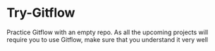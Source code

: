 # Try-Gitflow
Practice Gitflow with an empty repo. As all the upcoming projects will require you to use Gitflow, make sure that you understand it very well
